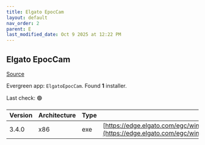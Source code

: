 ```yaml
---
title: Elgato EpocCam
layout: default
nav_order: 2
parent: E
last_modified_date: Oct 9 2025 at 12:22 PM
---
```


## Elgato EpocCam

[Source](https://www.elgato.com/us/en/s/epoccam)

Evergreen app: `ElgatoEpocCam`. Found **1** installer.

Last check: 🟢

| Version | Architecture | Type | URI                                                                                                                                                    |
| ------- | ------------ | ---- | ------------------------------------------------------------------------------------------------------------------------------------------------------ |
| 3.4.0   | x86          | exe  | [https://edge.elgato.com/egc/windows/epoccam/EpocCam_Installer64_3_4_0.exe](https://edge.elgato.com/egc/windows/epoccam/EpocCam_Installer64_3_4_0.exe) |
